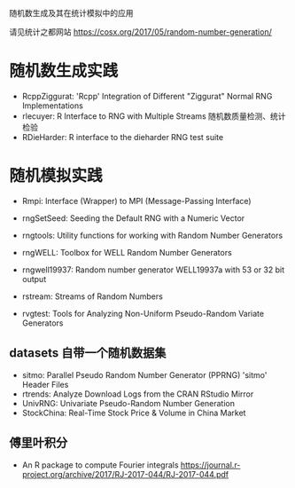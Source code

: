 随机数生成及其在统计模拟中的应用 

请见统计之都网站 <https://cosx.org/2017/05/random-number-generation/>

# 随机数生成实践

- RcppZiggurat: 'Rcpp' Integration of Different "Ziggurat" Normal RNG Implementations
- rlecuyer: R Interface to RNG with Multiple Streams
随机数质量检测、统计检验
- RDieHarder: R interface to the dieharder RNG test suite

# 随机模拟实践

- Rmpi: Interface (Wrapper) to MPI (Message-Passing Interface)
- rngSetSeed: Seeding the Default RNG with a Numeric Vector
- rngtools: Utility functions for working with Random Number Generators
- rngWELL: Toolbox for WELL Random Number Generators

- rngwell19937: Random number generator WELL19937a with 53 or 32 bit output
- rstream: Streams of Random Numbers
- rvgtest: Tools for Analyzing Non-Uniform Pseudo-Random Variate Generators

## datasets 自带一个随机数据集

- sitmo: Parallel Pseudo Random Number Generator (PPRNG) 'sitmo' Header Files
- rtrends: Analyze Download Logs from the CRAN RStudio Mirror
- UnivRNG: Univariate Pseudo-Random Number Generation
- StockChina: Real-Time Stock Price & Volume in China Market

## 傅里叶积分

 - An R package to compute Fourier integrals <https://journal.r-project.org/archive/2017/RJ-2017-044/RJ-2017-044.pdf>
